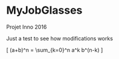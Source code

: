 # MyJobGlasses
Projet Inno 2016

Just a test to see how modifications works

\[ (a+b)^n = \sum_{k=0}^n a^k b^(n-k) \]